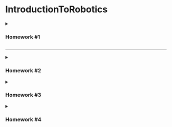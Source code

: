 # IntroductionToRobotics

<details>
  <summary> <h3> Homework #1 </h3> </summary>

#### Task:

Use a separat potentiometer in controlling each of the color of the RGB led (Red, Green and Blue).<br />
The control must be done with digital electronics.

#### Picture
![hw1](Homework1/p2.JPEG)
#### Video
[Link to the video!](https://www.youtube.com/watch?v=GDnJiGdQX0s&list=PLMdxOyD8kBYj5SUNuWBl3NmEFGPh_dJIb)


 </details>
  
<hr>


<details>
  <summary> <h3> Homework #2 </h3> </summary>

#### Task:

Simulate the behaviour of traffic lights for a cross walk.

#### Picture
![hw2](Homework2/p1.JPEG)
#### Video
[Link to the video!](https://youtu.be/mJKcgo-BVUo)
  
 </details>



<details>
  <summary> <h3> Homework #3 </h3> </summary>

### Task

The joystick will be used to control the position ofthe segment and draw on the display. The movement between segments should be natural.

The system has the following states:
1. State 1 (default, but also initiated after a button press in State 2): Current position blinking. Can use the joystick to move from one position to neighbors. Short pressing the button toggles state 2. Long pressing the button in state 1 resets the entire display by turning all the segments OFF and moving the current position to the decimal point.
2. State 2 (initiated after a button press in State 1): The  current segment stops blinking, adopting the state of the segment before selection (ON or OFF). Toggling the Y axis should change  the segment state from ON to OFF or from OFF to ON. Clicking the joystick should save the segment state and exit back to state 1.

Long pressing the button to reset should only be available in state 1.

#### Picture
![hw3](Homework3/p2.JPEG)
#### Video
[Link to the video!](https://youtu.be/EwdcShFlGiQ)
  
 </details>

 <details>
  <summary> <h3> Homework #4 </h3> </summary>

### Task

The joystick should be used to move through the 4 digit 7-segment displays digits; the button will be pressed in orded to lock in on the current digit the other axis should be used to increment or decrement the number. Holding button pressed should reset all the digit values and the current position to the first digit in the first state.

1. State 1: a joystick axis  can be used to cycle through the 4 digits; using the other axis does nothing. A blinking decimal point shows the current digit position. When pressing the button, the selected digit is locked in and the second state is entered.
2. State 2: in this state, the decimal point stays always on, no longer blinking and the axis can not longer be used to cycle through the 4 digits. Instead, using the other axis, the number on the current digit IN HEX can be incremented or decremented. Pressing the button again return to the previous state. When changing the number, it can be incremented for each joystick movement - it does not increment continuosly if the joystick is kept in one position.
3. Reset: toggled by long pressing the buttononly in the first state. When resetting, all the digits go back to 0 and the current position is set to the first (rightmost) digit, in the first state.


#### Picture
![hw4](Homework4/p1.JPEG)
#### Video
[Link to the video!](https://youtube.com/shorts/XvVE8rHHmII)
  
 </details>